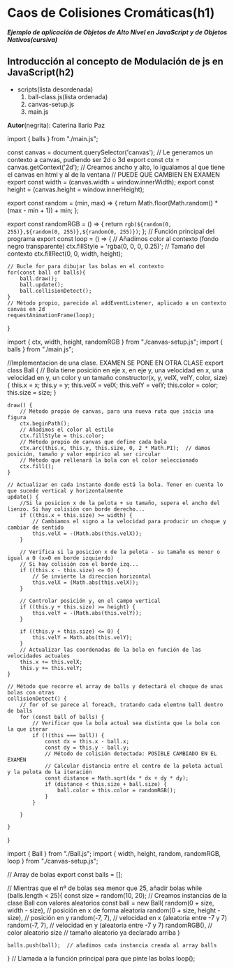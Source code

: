# Caos de Colisiones Cromáticas(h1)

***Ejemplo de aplicación de Objetos de Alto Nivel en JavaScript y de Objetos Nativos(cursiva)***

## Introducción al concepto de Modulación de js en JavaScript(h2)

* scripts(lista desordenada)
    1. ball-class.js(lista ordenada)
    2. canvas-setup.js
    3. main.js

**Autor**(negrita): Caterina Ilario Paz

import { balls } from "./main.js";

const canvas = document.querySelector('canvas');
// Le generamos un contexto a canvas, pudiendo ser 2d o 3d
export const ctx = canvas.getContext('2d');
// Creamos ancho y alto, lo igualamos al que tiene el canvas en html y al de la ventana
// PUEDE QUE CAMBIEN EN EXAMEN
export const width = (canvas.width = window.innerWidth);
export const height = (canvas.height = window.innerHeight);

export const random = (min, max) => {
    return Math.floor(Math.random() * (max - min + 1)) + min;
};

export const randomRGB = () => {
    return `rgb(${random(0, 255)},${random(0, 255)},${random(0, 255)})`;
};
// Función principal del programa
export const loop = () => {
    // Añadimos color al contexto (fondo negro transparente)
    ctx.fillStyle = 'rgba(0, 0, 0, 0.25)';
    // Tamaño del contexto
    ctx.fillRect(0, 0, width, height);
    
    // Bucle for para dibujar las bolas en el contexto
    for(const ball of balls){
        ball.draw();
        ball.update();
        ball.collisionDetect();
    }
    // Método propio, parecido al addEventListener, aplicado a un contexto canvas en 2d
    requestAnimationFrame(loop);
}

import { ctx, width, height, randomRGB } from "./canvas-setup.js";
import { balls } from "./main.js";

//Implementacion de una clase. EXAMEN SE PONE EN OTRA CLASE
export class Ball {
    // Bola tiene posición en eje x, en eje y, una velocidad en x, una velocidad en y, un color y un tamaño
    constructor(x, y, velX, velY, color, size) {
        this.x = x;
        this.y = y;
        this.velX = velX;
        this.velY = velY;
        this.color = color;
        this.size = size;
    }

    draw() {
        // Método propio de canvas, para una nueva ruta que inicia una figura
        ctx.beginPath();
        // Añadimos el color al estilo
        ctx.fillStyle = this.color;
        // Método propio de canvas que define cada bola
        ctx.arc(this.x, this.y, this.size, 0, 2 * Math.PI);  // damos posición, tamaño y valor empírico al ser circular
        // Método que rellenará la bola con el color seleccionado
        ctx.fill();
    }

    // Actualizar en cada instante donde está la bola. Tener en cuenta lo que sucede vertical y horizontalmente
    update() {
        //Si la posicion x de la pelota + su tamaño, supera el ancho del lienzo. Si hay colisión con borde derecho...
        if ((this.x + this.size) >= width) {
            // Cambiamos el signo a la velocidad para producir un choque y cambiar de sentido
            this.velX = -(Math.abs(this.velX));
        }

        // Verifica si la posicion x de la pelota - su tamaño es menor o igual a 0 (x=0 en borde izquierdo)
        // Si hay colisión con el borde izq...
        if ((this.x - this.size) <= 0) {
            // Se invierte la direccion horizontal
            this.velX = (Math.abs(this.velX));
        }

        // Controlar posición y, en el campo vertical
        if ((this.y + this.size) >= height) {
            this.velY = -(Math.abs(this.velY));
        }

        if ((this.y + this.size) <= 0) {
            this.velY = Math.abs(this.velY);
        }
        // Actualizar las coordenadas de la bola en función de las velocidades actuales
        this.x += this.velX;
        this.y += this.velY;
    }

    // Método que recorre el array de balls y detectará el choque de unas bolas con otras
    collisionDetect() {
        // for of se parece al foreach, tratando cada elemtno ball dentro de balls
        for (const ball of balls) {
            // Verificar que la bola actual sea distinta que la bola con la que iterar
            if (!(this === ball)) {
                const dx = this.x - ball.x;
                const dy = this.y - ball.y;
                // Método de colisión detectada: POSIBLE CAMBIADO EN EL EXAMEN
                // Calcular distancia entre el centro de la pelota actual y la pelota de la iteración
                const distance = Math.sqrt(dx * dx + dy * dy);
                if (distance < this.size + ball.size) {
                    ball.color = this.color = randomRGB();
                }
            }

        }

    }
}

import { Ball } from "./Ball.js";
import { width, height, random, randomRGB, loop } from "./canvas-setup.js";

// Array de bolas
export const balls = [];

// Mientras que el nº de bolas sea menor que 25, añadir bolas
while (balls.length < 25){
    const size = random(10, 20);
    // Creamos instancias de la clase Ball con valores aleatorios
    const ball = new Ball(
        random(0 + size, width - size),  // posición en x de forma aleatoria
        random(0 + size, height - size), // posición en y
        random(-7, 7),  // velocidad en x (aleatoria entre -7 y 7)
        random(-7, 7), // velocidad en y (aleatoria entre -7 y 7)
        randomRGB(), // color aleatorio
        size // tamaño aleatorio ya declarado arriba
    )
    
    balls.push(ball);  // añadimos cada instancia creada al array balls
}
// Llamada a la función principal para que pinte las bolas
loop();
